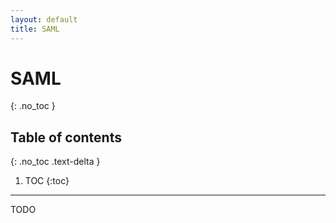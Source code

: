 ```yaml
---
layout: default
title: SAML
---
```


# SAML
{: .no_toc }

## Table of contents
{: .no_toc .text-delta }

1. TOC
{:toc}

---

TODO